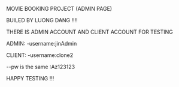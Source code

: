 MOVIE BOOKING PROJECT (ADMIN PAGE)

BUILED BY LUONG DANG !!!!

THERE IS ADMIN ACCOUNT AND CLIENT ACCOUNT FOR TESTING

ADMIN: -username:jinAdmin

CLIENT: -username:clone2

--pw is the same :Az123123

HAPPY TESTING !!!
